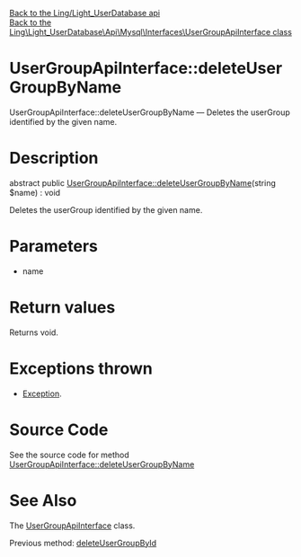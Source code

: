 [Back to the Ling/Light_UserDatabase api](https://github.com/lingtalfi/Light_UserDatabase/blob/master/doc/api/Ling/Light_UserDatabase.md)<br>
[Back to the Ling\Light_UserDatabase\Api\Mysql\Interfaces\UserGroupApiInterface class](https://github.com/lingtalfi/Light_UserDatabase/blob/master/doc/api/Ling/Light_UserDatabase/Api/Mysql/Interfaces/UserGroupApiInterface.md)


UserGroupApiInterface::deleteUserGroupByName
================



UserGroupApiInterface::deleteUserGroupByName — Deletes the userGroup identified by the given name.




Description
================


abstract public [UserGroupApiInterface::deleteUserGroupByName](https://github.com/lingtalfi/Light_UserDatabase/blob/master/doc/api/Ling/Light_UserDatabase/Api/Mysql/Interfaces/UserGroupApiInterface/deleteUserGroupByName.md)(string $name) : void




Deletes the userGroup identified by the given name.




Parameters
================


- name

    


Return values
================

Returns void.


Exceptions thrown
================

- [Exception](http://php.net/manual/en/class.exception.php).&nbsp;







Source Code
===========
See the source code for method [UserGroupApiInterface::deleteUserGroupByName](https://github.com/lingtalfi/Light_UserDatabase/blob/master/Api/Mysql/Interfaces/UserGroupApiInterface.php#L165-L165)


See Also
================

The [UserGroupApiInterface](https://github.com/lingtalfi/Light_UserDatabase/blob/master/doc/api/Ling/Light_UserDatabase/Api/Mysql/Interfaces/UserGroupApiInterface.md) class.

Previous method: [deleteUserGroupById](https://github.com/lingtalfi/Light_UserDatabase/blob/master/doc/api/Ling/Light_UserDatabase/Api/Mysql/Interfaces/UserGroupApiInterface/deleteUserGroupById.md)<br>

